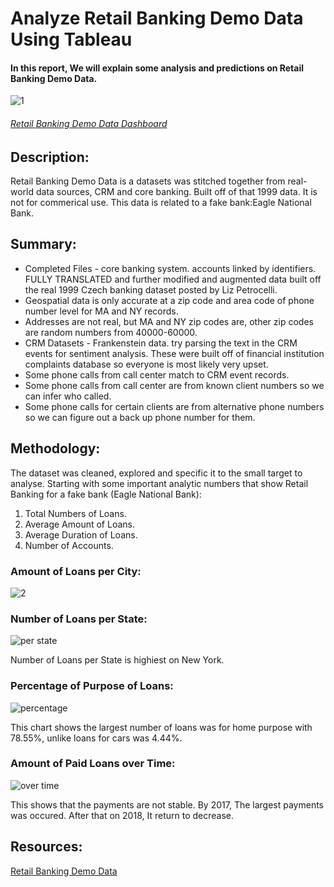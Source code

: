 # **Analyze Retail Banking Demo Data Using Tableau**

#### In this report, We will explain some analysis and predictions on Retail Banking Demo Data.

![1](https://user-images.githubusercontent.com/65326291/134653940-49ed7c58-be86-4050-9a4f-8ea7324efbca.png)

###### [Retail Banking Demo Data Dashboard](https://public.tableau.com/app/profile/amaal.ahmed/viz/Banking_16305113038900/Dashboard1?publish=yes)

## **Description:**

Retail Banking Demo Data is a datasets was stitched together from real-world data sources, CRM and core banking. Built off of that 1999 data. It is not for commerical use.
This data is related to a fake bank:Eagle National Bank.

## **Summary:**

- Completed Files - core banking system. accounts linked by identifiers. FULLY TRANSLATED and further modified and augmented data built off the real 1999 Czech banking dataset posted by Liz Petrocelli.
- Geospatial data is only accurate at a zip code and area code of phone number level for MA and NY records.
- Addresses are not real, but MA and NY zip codes are, other zip codes are random numbers from 40000-60000.
- CRM Datasets - Frankenstein data. try parsing the text in the CRM events for sentiment analysis. These were built off of financial institution complaints database so everyone is most likely very upset.
- Some phone calls from call center match to CRM event records.
- Some phone calls from call center are from known client numbers so we can infer who called.
- Some phone calls for certain clients are from alternative phone numbers so we can figure out a back up phone number for them.

## **Methodology:**

The dataset was cleaned, explored and specific it to the small target to analyse. Starting with some important analytic numbers that show Retail Banking for a fake bank (Eagle National Bank):

1. Total Numbers of Loans.
2. Average Amount of Loans.
3. Average Duration of Loans.
4. Number of Accounts.

### **Amount of Loans per City:**

![2](https://user-images.githubusercontent.com/65326291/134653951-fafc6308-3dfe-479f-9fe8-01e4d8b7151a.png)

### **Number of Loans per State:**

![per state](https://user-images.githubusercontent.com/65326291/134655879-c03f583a-7062-4ed7-a107-73929627a65a.png)

Number of Loans per State is highiest on New York.

### **Percentage of Purpose of Loans:**

![percentage](https://user-images.githubusercontent.com/65326291/134655889-82bcb91b-1441-4e9d-b3a1-dfd562eeb6dd.png)

This chart shows the largest number of loans was for home purpose with 78.55%, unlike loans for cars was 4.44%.

### **Amount of Paid Loans over Time:**

![over time](https://user-images.githubusercontent.com/65326291/134655868-97c663dc-a8b9-4d66-bab5-702cce4e3923.png)

This shows that the payments are not stable.
By 2017, The largest payments was occured.
After that on 2018, It return to decrease.

## **Resources:**

[Retail Banking Demo Data](https://data.world/lpetrocelli/retail-banking-demo-data)
